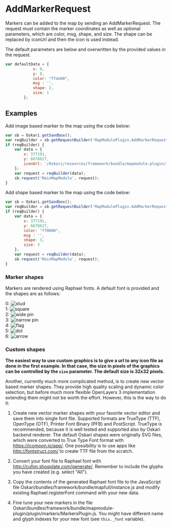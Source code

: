 # AddMarkerRequest

Markers can be added to the map by sending an AddMarkerRequest. The request must contain the marker coordinates as well as 
optional parameters, which are color, msg, shape, and size. The shape can be replaced by iconUrl and then the icon is used 
instead.

The default parameters are below and overwritten by the provided values in the request.
```javascript
var defaultData = {
            x: 0,
            y: 0,
            color: "ffde00",
            msg : '',
            shape: 2,
            size: 1
        };
```

## Examples

Add image based marker to the map using the code below:
```javascript
var sb = Oskari.getSandbox();
var reqBuilder = sb.getRequestBuilder('MapModulePlugin.AddMarkerRequest');
if (reqBuilder) {
    var data = {
        x: 377191,
        y: 6678627,
        iconUrl: '/Oskari/resources/framework/bundle/mapmodule-plugin/images/marker.png'
    };
    var request = reqBuilder(data);
    sb.request('MainMapModule', request);
}
```

Add shape based marker to the map using the code below:
```javascript
var sb = Oskari.getSandbox();
var reqBuilder = sb.getRequestBuilder('MapModulePlugin.AddMarkerRequest');
if (reqBuilder) {
    var data = {
        x: 377191,
        y: 6678627,
        color: "ff0000",
        msg : '',
        shape: 3,
        size: 3
    };
    var request = reqBuilder(data);
    sb.request('MainMapModule', request);
}
```

### Marker shapes

Markers are rendered using Raphael fonts. A default font is provided and the shapes are as follows:

0: ![stud](/images/documentation/requests/marker-stud.png)  
1: ![square](/images/documentation/requests/marker-square.png)  
2: ![wide pin](/images/documentation/requests/marker-pin.png)  
3: ![narrow pin](/images/documentation/requests/marker-pin2.png)  
4: ![flag](/images/documentation/requests/marker-flag.png)  
5: ![dot](/images/documentation/requests/marker-dot.png)  
6: ![arrow](/images/documentation/requests/marker-arrow.png)  


### Custom shapes

**The easiest way to use custom graphics is to give a url to any icon file as done in the first example. In that case, the 
size in pixels of the graphics can be controlled by the `size` parameter. The default size is 32x32 pixels.**

Another, currently much more complicated method, is to create new vector based marker shapes. They provide high quality 
scaling and dynamic color selection, but before much more flexible OpenLayers 3 implementation extending them might not be 
worth the effort. However, this is the way to do it:

1. Create new vector marker shapes with your favorite vector editor and save them into single font file. Supported formats 
are TrueType (TTF), OpenType (OTF), Printer Font Binary (PFB) and PostScript. TrueType is recommended, because it is well 
tested and supported also by Oskari backend renderer. The default Oskari shapes were originally SVG files, which were 
converted to True Type Font format with https://icomoon.io/app/. One possibility is to use apps like 
http://fontstruct.com/ to create TTF file from the scratch.

2. Convert your font file to Raphael font with http://cufon.shoqolate.com/generate/. Remember to include the glyphs you 
have created (e.g. select "All").

3. Copy the contents of the generated Raphael font file to the JavaScript file 
Oskari/bundles/framework/bundle/mapfull/instance.js and modify existing Raphael.registerFont command with your new data.

4. Fine tune your new markers in the file 
Oskari/bundles/framework/bundle/mapmodule-plugin/plugin/markers/MarkersPlugin.js. You might have different name and glyph 
indexes for your new font (see `this._font` variable).

